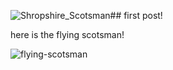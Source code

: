 ![Shropshire_Scotsman](https://github.com/user-attachments/assets/3959f70a-34b7-4a6f-8afc-e96ca2a03540)## first post!

here is the flying scotsman!

![flying-scotsman](https://en.wikipedia.org/wiki/File:Shropshire_Scotsman.jpg)
